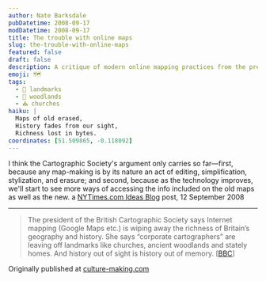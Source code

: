 ```yaml
---
author: Nate Barksdale
pubDatetime: 2008-09-17
modDatetime: 2008-09-17
title: The trouble with online maps
slug: the-trouble-with-online-maps
featured: false
draft: false
description: A critique of modern online mapping practices from the president of the British Cartographic Society highlights the loss of geographical richness. "Corporate cartographers... are leaving off landmarks like churches, ancient woodlands and stately homes."
emoji: 🗺️
tags:
  - 🏰 landmarks
  - 🌳 woodlands
  - ⛪ churches
haiku: |
  Maps of old erased,  
  History fades from our sight,  
  Richness lost in bytes.
coordinates: [51.509865, -0.118092]
---
```


I think the Cartographic Society's argument only carries so far—first, because any map-making is by its nature an act of editing, simplification, stylization, and erasure; and second, because as the technology improves, we'll start to see more ways of accessing the info included on the old maps as well as the new. a [NYTimes.com Ideas Blog](http://ideas.blogs.nytimes.com/2008/09/12/the-trouble-with-online-maps/) post, 12 September 2008

---

> The president of the British Cartographic Society says Internet mapping (Google Maps etc.) is wiping away the richness of Britain’s geography and history. She says “corporate cartographers” are leaving off landmarks like churches, ancient woodlands and stately homes. And history out of sight is history out of memory. [[BBC](http://news.bbc.co.uk/2/hi/uk_news/7586789.stm)]

Originally published at [culture-making.com](http://www.culture-making.com)
